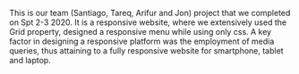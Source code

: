 This is our team (Santiago, Tareq, Arifur and Jon) project that we completed on Spt 2-3 2020.
It is a responsive website, where we extensively used the Grid property, designed a responsive menu while using only css.
A key factor in designing a responsive platform was the employment of media queries, thus attaining to a fully responsive website
for smartphone, tablet and laptop.
